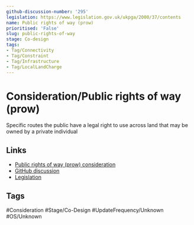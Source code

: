 ```yaml
---
github-discussion-number: '295'
legislation: https://www.legislation.gov.uk/ukpga/2000/37/contents
name: Public rights of way (prow)
prioritised: 'False'
slug: public-rights-of-way
stage: Co-design
tags:
- Tag/Connectivity
- Tag/Constraint
- Tag/Infrastructure
- Tag/LocalLandCharge
---
```


# Consideration/Public rights of way (prow)

Specific routes the public have a legal right to use across land that may be owned by a private individual

## Links

* [Public rights of way (prow) consideration](https://design.planning.data.gov.uk/planning-consideration/public-rights-of-way)
* [GitHub discussion](https://github.com/digital-land/data-standards-backlog/discussions/295)
* [Legislation](https://www.legislation.gov.uk/ukpga/2000/37/contents)

## Tags

#Consideration #Stage/Co-Design #UpdateFrequency/Unknown #OS/Unknown